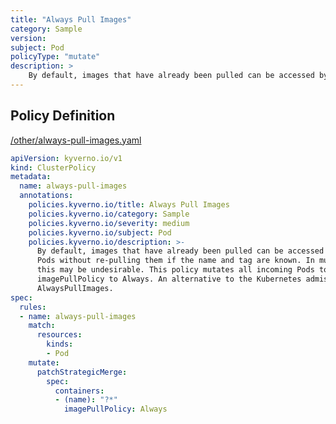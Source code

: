 ```yaml
---
title: "Always Pull Images"
category: Sample
version: 
subject: Pod
policyType: "mutate"
description: >
    By default, images that have already been pulled can be accessed by other Pods without re-pulling them if the name and tag are known. In multi-tenant scenarios, this may be undesirable. This policy mutates all incoming Pods to set their imagePullPolicy to Always. An alternative to the Kubernetes admission controller AlwaysPullImages.
---
```


## Policy Definition
<a href="https://github.com/kyverno/policies/raw/main//other/always-pull-images.yaml" target="-blank">/other/always-pull-images.yaml</a>

```yaml
apiVersion: kyverno.io/v1
kind: ClusterPolicy
metadata:
  name: always-pull-images
  annotations:
    policies.kyverno.io/title: Always Pull Images
    policies.kyverno.io/category: Sample
    policies.kyverno.io/severity: medium
    policies.kyverno.io/subject: Pod
    policies.kyverno.io/description: >-
      By default, images that have already been pulled can be accessed by other
      Pods without re-pulling them if the name and tag are known. In multi-tenant scenarios,
      this may be undesirable. This policy mutates all incoming Pods to set their
      imagePullPolicy to Always. An alternative to the Kubernetes admission controller
      AlwaysPullImages.
spec:
  rules:
  - name: always-pull-images
    match:
      resources:
        kinds:
        - Pod
    mutate:
      patchStrategicMerge:
        spec:
          containers:
          - (name): "?*"
            imagePullPolicy: Always
```
